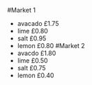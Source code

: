 #Market 1
- avacado £1.75
- lime £0.80
- salt £0.95
- lemon £0.80
#Market 2
- avacdo £1.80
- lime £0.50
- salt £0.75
- lemon £0.40


